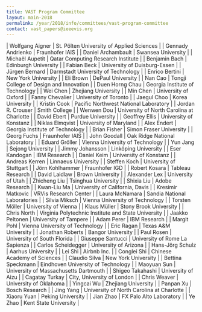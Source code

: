 ```yaml
---
title: VAST Program Committee
layout: main-2018
permalink: /year/2018/info/committees/vast-program-committee
contact: vast_papers@ieeevis.org
---
```


| Wolfgang Aigner | St. Pölten University of Applied Sciences |
| Gennady Andrienko | Fraunhofer IAIS |
| Daniel Archambault | Swansea University |
| Michaël Aupetit | Qatar Computing Research Institute |
| Benjamin Bach | Edinburgh University |
| Fabian Beck | University of Duisburg-Essen |
| Jürgen Bernard | Darmstadt University of Technology |
| Enrico Bertini | New York University |
| Eli Brown | DePaul University |
| Nan Cao | Tongji College of Design and Innovation |
| Duen Horng Chau | Georgia Institute of Technology |
| Wei Chen | Zhejiang University |
| Min Chen | University of Oxford |
| Fanny Chevalier | University of Toronto |
| Jaegul Choo | Korea University |
| Kristin Cook | Pacific Northwest National Laboratory |
| Jordan R. Crouser | Smith College |
| Wenwen Dou | University of North Carolina at Charlotte |
| David Ebert | Purdue University |
| Geoffrey Ellis | University of Konstanz |
| Niklas Elmqvist | University of Maryland |
| Alex Endert | Georgia Institute of Technology |
| Brian Fisher | Simon Fraser University |
| Georg Fuchs | Fraunhofer IAIS |
| John Goodall | Oak Ridge National Laboratory |
| Eduard Gröller | Vienna University of Technology |
| Yun Jang | Sejong University |
| Jimmy Johansson | Linköping University |
| Eser Kandogan | IBM Research |
| Daniel Keim | University of Konstanz |
| Andreas Kerren | Linnaeus University |
| Steffen Koch | University of Stuttgart |
| Jörn Kohlhammer | Fraunhofer IGD |
| Robert Kosara | Tableau Research |
| David Laidlaw | Brown University |
| Alexander Lex | University of Utah |
| Zhicheng Liu | Tsinghua University |
| Shixia Liu | Adobe Research |
| Kwan-Liu Ma | University of California, Davis |
| Kresimir Matkovic | VRVis Research Center |
| Laura McNamara | Sandia National Laboratories |
| Silvia Miksch | Vienna University of Technology |
| Torsten Möller | University of Vienna |
| Klaus Müller | Stony Brook University |
| Chris North | Virginia Polytechnic Institute and State University |
| Jaakko Peltonen | University of Tampere |
| Adam Perer | IBM Research |
| Margit Pohl | Vienna University of Technology |
| Eric Ragan | Texas A&M University |
| Jonathan Roberts | Bangor University |
| Paul Rosen | University of South Florida |
| Giuseppe Santucci | University of Rome La Sapienza |
| Carlos Scheidegger | University of Arizona |
| Hans-Jörg Schulz | Aarhus University |
| Lei Shi | Airbnb Inc. |
| Conglei Shi | Chinese Academy of Sciences |
| Claudio Silva | New York University |
| Bettina Speckmann | Eindhoven University of Technology |
| Maoyuan Sun | University of Massachusetts Dartmouth |
| Shigeo Takahashi | University of Aizu |
| Cagatay Turkay | City, University of London |
| Chris Weaver | University of Oklahoma |
| Yingcai Wu | Zhejiang University |
| Panpan Xu | Bosch Research |
| Jing Yang | University of North Carolina at Charlotte |
| Xiaoru Yuan | Peking University |
| Jian Zhao | FX Palo Alto Laboratory |
| Ye Zhao | Kent State University |
